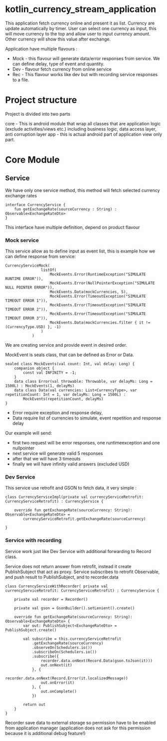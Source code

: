 # kotlin_currency_stream_application

This application fetch currency online and present it as list.
Currency are update automatically by timer.
User can select one currency as input, this will move currency to the top and allow user to input currency amount. Other currency will show this value after exchange. 

Application have multiple flavours :
- Mock - this flavour will generate data/error responses from service. We can define delay, type of event and quantity. 
- Dev - flavour fetch currency from online service 
- Rec - This flavour works like dev but with recording service responses to a file.

# Project structure 

Project is divided into two parts

core - This is android module that wrap all classes that are application logic (exclude activities/views etc.) including business logic, data access layer, anti corruption layer
app - this is actual android part of application view only part.

# Core Module

## Service

We have only one service method, this method will fetch selected currency exchange rates

```
interface CurrencyService {
    fun getExchangeRate(sourceCurrency : String) : Observable<ExchangeRateDto>
}
```

This interface have multiple definition, depend on product flavour

### Mock service

This service allow as to define input as event list, this is example how we can define response from service:

```
CurrencyServiceMock(
                listOf(
                    MockEvents.Error(RuntimeException("SIMULATE RUNTIME ERROR")),
                    MockEvents.Error(NullPointerException("SIMULATE NULL POINTER ERROR")),
                    MockEvents.Data(mockCurrencies, 5),
                    MockEvents.Error(TimeoutException("SIMULATE TIMEOUT ERROR 1")),
                    MockEvents.Error(TimeoutException("SIMULATE TIMEOUT ERROR 2")),
                    MockEvents.Error(TimeoutException("SIMULATE TIMEOUT ERROR 3")),
                    MockEvents.Data(mockCurrencies.filter { it !=(CurrencyType.USD) }, -1)
                )
            )
```

We are creating service and provide event in desired order. 

MockEvent is seals class, that can be defined as Error or Data.

```
sealed class MockEvents(val count: Int, val delay: Long) {
    companion object {
        const val INFINITY = -1;
    }
    data class Error(val throwable: Throwable, var delayMs: Long = 1500L) : MockEvents(1, delayMs)
    data class Data(val currencies: List<CurrencyType>, var repetitionCount: Int = 1, var delayMs: Long = 1500L) :
        MockEvents(repetitionCount, delayMs)
}
```
- Error require exception and response delay, 
- Data require list of currencies to simulate, event repetition and response delay

Our example will send:
- first two request will be error responses, one runtimeexception and one nullpointer
- next service will generate valid 5 responses 
- after that we will have 3 timeouts
- finally we will have infinity valid answers (excluded USD)

### Dev Service 

This service use retrofit and GSON to fetch data, it very simple :

```
class CurrencyServiceImpl(private val currencyServiceRetrofit: CurrencyServiceRetrofit) : CurrencyService {

    override fun getExchangeRate(sourceCurrency: String): Observable<ExchangeRateDto> =
        currencyServiceRetrofit.getExchangeRate(sourceCurrency)

}
```

### Service with recording  

Service work just like Dev Service with additional forwarding to Record class.

Service does not return answer from retrofit, instead it create PublishSubject that act as proxy.
Service subscribes to retrofit Observable, and push result to PublishSubject, and to recorder.data

```
class CurrencyServiceWithRecorder( private val currencyServiceRetrofit: CurrencyServiceRetrofit) : CurrencyService {

    private val recorder = Recorder()

    private val gson = GsonBuilder().setLenient().create()

    override fun getExchangeRate(sourceCurrency: String): Observable<ExchangeRateDto> {
        var out: PublishSubject<ExchangeRateDto> = PublishSubject.create()

        val subscribe = this.currencyServiceRetrofit
            .getExchangeRate(sourceCurrency)
            .observeOn(Schedulers.io())
            .subscribeOn(Schedulers.io())
            .subscribe({
                recorder.data.onNext(Record.Data(gson.toJson(it)))
                out.onNext(it)
            }, {
                recorder.data.onNext(Record.Error(it.localizedMessage))
                out.onError(it)
            }, {
                out.onComplete()
            })

        return out
    }
}
```

Recorder save data to external storage so permission have to be enabled from application manager (application does not ask for this permission because it is additional debug feature!)
